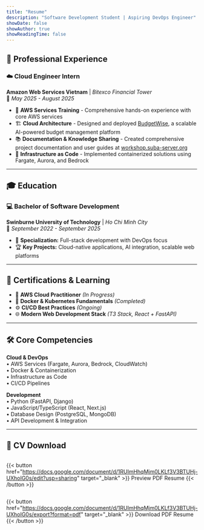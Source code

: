 ```yaml
---
title: "Resume"
description: "Software Development Student | Aspiring DevOps Engineer"
showDate: false
showAuthor: true
showReadingTime: false
---
```


## 💼 Professional Experience

### ☁️ Cloud Engineer Intern
**Amazon Web Services Vietnam** | *Bitexco Financial Tower*  
📅 *May 2025 - August 2025*

- 🚀 **AWS Services Training** - Comprehensive hands-on experience with core AWS services
- 🏗️ **Cloud Architecture** - Designed and deployed [BudgetWise](/projects/budgetwise), a scalable AI-powered budget management platform
- 📚 **Documentation & Knowledge Sharing** - Created comprehensive project documentation and user guides at [workshop.suba-server.org](https://workshop.suba-server.org)
- 🔧 **Infrastructure as Code** - Implemented containerized solutions using Fargate, Aurora, and Bedrock

---

## 🎓 Education

### 💻 Bachelor of Software Development
**Swinburne University of Technology** | *Ho Chi Minh City*  
📅 *September 2022 - September 2025*

- 🎯 **Specialization:** Full-stack development with DevOps focus
- 🏆 **Key Projects:** Cloud-native applications, AI integration, scalable web platforms

---

## 🏅 Certifications & Learning

- 🔄 **AWS Cloud Practitioner** *(In Progress)*
- 🐳 **Docker & Kubernetes Fundamentals** *(Completed)*
- ⚙️ **CI/CD Best Practices** *(Ongoing)*
- 🌐 **Modern Web Development Stack** *(T3 Stack, React + FastAPI)*

---

## 🛠️ Core Competencies

**Cloud & DevOps**  
• AWS Services (Fargate, Aurora, Bedrock, CloudWatch)  
• Docker & Containerization  
• Infrastructure as Code  
• CI/CD Pipelines  

**Development**  
• Python (FastAPI, Django)  
• JavaScript/TypeScript (React, Next.js)  
• Database Design (PostgreSQL, MongoDB)  
• API Development & Integration

---

## 📄 CV Download

<div style="display: flex; justify-content: space-between; flex-wrap: wrap;">

{{< button href="https://docs.google.com/document/d/1RUImHhqMjm0LKLf3V3BTUHj-UXhoIG0s/edit?usp=sharing" target="_blank" >}}
Preview PDF Resume
{{< /button >}}

{{< button href="https://docs.google.com/document/d/1RUImHhqMjm0LKLf3V3BTUHj-UXhoIG0s/export?format=pdf" target="_blank" >}}
Download PDF Resume
{{< /button >}}

</div>
